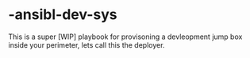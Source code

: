 # -ansibl-dev-sys
This is a super [WIP] playbook for provisoning a devleopment jump box inside your perimeter, lets call this the deployer.
